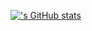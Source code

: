 [![<KJaeKwan>'s GitHub stats](https://github-readme-stats.vercel.app/api?username=<KJaeKwan>)](https://github.com/anuraghazra/github-readme-stats)
